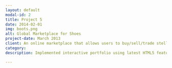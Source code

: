 ```yaml
---
layout: default
modal-id: 2
title: Project 5
date: 2014-02-01
img: boots.png
alt: Global Marketplace for Shoes
project-date: March 2013
client: An online marketplace that allows users to buy/sell/trade stellar footwear with other fashion forward shoe fanatics.
category: 
description: Implemented interactive portfolio using latest HTML5 features.

---
```

